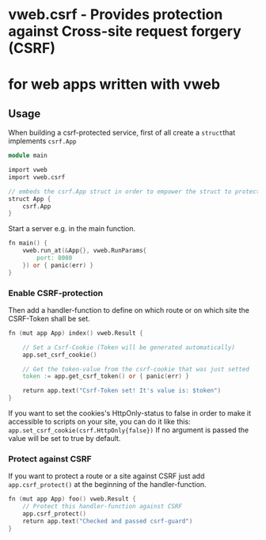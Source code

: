 # vweb.csrf - Provides protection against Cross-site request forgery (CSRF) 
# for web apps written with vweb

## Usage

When building a csrf-protected service, first of all create a `struct`that implements `csrf.App`

```v ignore
module main

import vweb
import vweb.csrf

// embeds the csrf.App struct in order to empower the struct to protect against CSRF
struct App {
	csrf.App
}
```

Start a server e.g. in the main function.

```v ignore
fn main() {
	vweb.run_at(&App{}, vweb.RunParams{
        port: 8080
    }) or { panic(err) }
}
```

### Enable CSRF-protection

Then add a handler-function to define on which route or on which site the CSRF-Token shall be set.

```v ignore
fn (mut app App) index() vweb.Result {

    // Set a Csrf-Cookie (Token will be generated automatically)
	app.set_csrf_cookie()

	// Get the token-value from the csrf-cookie that was just setted
	token := app.get_csrf_token() or { panic(err) }

	return app.text("Csrf-Token set! It's value is: $token")
}
```

If you want to set the cookies's HttpOnly-status to false in order to make it  
 accessible to scripts on your site, you can do it like this:
`app.set_csrf_cookie(csrf.HttpOnly{false})`
If no argument is passed the value will be set to true by default.


### Protect against CSRF

If you want to protect a route or a site against CSRF just add  
`app.csrf_protect()` at the beginning of the handler-function.

```v ignore
fn (mut app App) foo() vweb.Result {
    // Protect this handler-function against CSRF
	app.csrf_protect()
	return app.text("Checked and passed csrf-guard")
}
```


